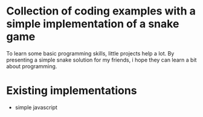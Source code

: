 # Collection of coding examples with a simple implementation of a snake game

To learn some basic programming skills, little projects help a lot.
By presenting a simple snake solution for my friends, i hope they can learn a bit about programming.

# Existing implementations
- simple javascript